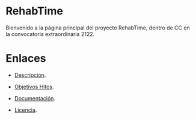# RehabTime
Bienvenido a la página principal del proyecto RehabTime, dentro de CC en la convocatoria extraordinaria 2122.

# Enlaces
- [Descripción](https://github.com/e89835/RehabTime/blob/main/Description.md).

- [Objetivos Hitos](https://github.com/e89835/RehabTime/blob/main/Objectives.md).

- [Documentación](https://github.com/e89835/RehabTime/blob/main/Documentation.md).

- [Licencia](https://github.com/e89835/RehabTime/blob/main/LICENSE).
